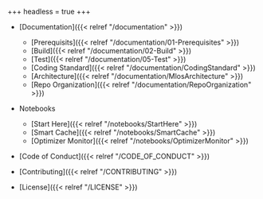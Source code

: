 +++
headless = true
+++

- [Documentation]({{< relref "/documentation" >}})
  - [Prerequisits]({{< relref "/documentation/01-Prerequisites" >}})
  - [Build]({{< relref "/documentation/02-Build" >}})
  - [Test]({{< relref "/documentation/05-Test" >}})
  - [Coding Standard]({{< relref "/documentation/CodingStandard" >}})
  - [Architecture]({{< relref "/documentation/MlosArchitecture" >}})
  - [Repo Organization]({{< relref "/documentation/RepoOrganization" >}})



- Notebooks
  - [Start Here]({{< relref "/notebooks/StartHere" >}})
  - [Smart Cache]({{< relref "/notebooks/SmartCache" >}})
  - [Optimizer Monitor]({{< relref "/notebooks/OptimizerMonitor" >}})

- [Code of Conduct]({{< relref "/CODE_OF_CONDUCT" >}})
- [Contributing]({{< relref "/CONTRIBUTING" >}})
- [License]({{< relref "/LICENSE" >}})
